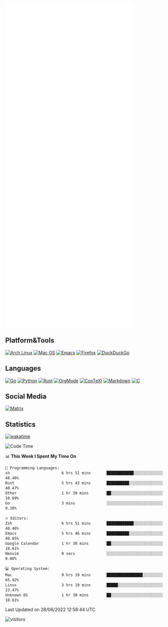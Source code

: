 ![Metrics](https://github.com/SteamedFish/SteamedFish/blob/master/github-metrics.svg)

## Platform&Tools

[![Arch Linux](https://img.shields.io/badge/ArchLinux-1793D1?logo=arch-linux&logoColor=fff&style=flat-square)](https://archlinux.org/)
[![Mac OS](https://img.shields.io/badge/MacOS-000000?style=flat-square&logo=macos&logoColor=F0F0F0)](https://www.apple.com/macos/)
[![Emacs](https://img.shields.io/badge/Emacs-%237F5AB6.svg?&style=flat-square&logo=gnu-emacs&logoColor=white)](https://www.gnu.org/software/emacs/)
[![Firefox](https://img.shields.io/badge/Firefox-FF7139?style=flat-square&logo=Firefox-Browser&logoColor=white)](https://firefox.com/)
[![DuckDuckGo](https://img.shields.io/badge/DuckDuckGo-DE5833?style=flat-square&logo=DuckDuckGo&logoColor=white)](https://duckduckgo.com/)

## Languages

[![Go](https://img.shields.io/badge/Golang-%2300ADD8.svg?style=flat-square&logo=go&logoColor=white)](https://golang.org/)
[![Python](https://img.shields.io/badge/Python-3670A0?style=flat-square&logo=python&logoColor=ffdd54)](https://www.python.org/)
[![Rust](https://img.shields.io/badge/Rust-%23000000.svg?style=flat-square&logo=rust&logoColor=white)](https://www.rust-lang.org/)
[![OrgMode](https://img.shields.io/badge/OrgMode-%23000000.svg?style=flat-square&logo=org&logoColor=white)](https://orgmode.org/)
[![ConTeXt](https://img.shields.io/badge/ConTeXt-%23008080.svg?style=flat-square&logo=latex&logoColor=white)](https://contextgarden.net/)
[![Markdown](https://img.shields.io/badge/MarkDown-%23000000.svg?style=flat-square&logo=markdown&logoColor=white)](https://daringfireball.net/projects/markdown/)
[![C](https://img.shields.io/badge/C-%2300599C.svg?style=flat-square&logo=c&logoColor=white)](https://www.iso.org/standard/74528.html)

## Social Media

[![Matrix](https://img.shields.io/badge/SteamedFish-2CA5E0?style=social&logo=matrix&logoColor=black)](https://matrix.to/#/@i:steamedfish.org)

## Statistics
[![wakatime](https://wakatime.com/badge/user/168280d6-fcf2-4b4f-ad3a-dc4612f35b38.svg)](https://wakatime.com/@168280d6-fcf2-4b4f-ad3a-dc4612f35b38)

<!--START_SECTION:waka-->
![Code Time](http://img.shields.io/badge/Code%20Time-1%2C893%20hrs%2035%20mins-blue)

📊 **This Week I Spent My Time On** 

```text
💬 Programming Languages: 
sh                       6 hrs 51 mins       ████████████░░░░░░░░░░░░░   48.46% 
Rust                     5 hrs 43 mins       ██████████░░░░░░░░░░░░░░░   40.47% 
Other                    1 hr 30 mins        ██░░░░░░░░░░░░░░░░░░░░░░░   10.69% 
Go                       3 mins              ░░░░░░░░░░░░░░░░░░░░░░░░░   0.38%

🔥 Editors: 
Zsh                      6 hrs 51 mins       ████████████░░░░░░░░░░░░░   48.46% 
Emacs                    5 hrs 46 mins       ██████████░░░░░░░░░░░░░░░   40.85% 
Google Calendar          1 hr 30 mins        ██░░░░░░░░░░░░░░░░░░░░░░░   10.61% 
Neovim                   0 secs              ░░░░░░░░░░░░░░░░░░░░░░░░░   0.08%

💻 Operating System: 
Mac                      9 hrs 19 mins       ████████████████░░░░░░░░░   65.92% 
Linux                    3 hrs 19 mins       █████░░░░░░░░░░░░░░░░░░░░   23.47% 
Unknown OS               1 hr 30 mins        ██░░░░░░░░░░░░░░░░░░░░░░░   10.61%

```


 Last Updated on 28/06/2022 12:58:44 UTC
<!--END_SECTION:waka-->

![visitors](https://visitor-badge.laobi.icu/badge?page_id=SteamedFish.SteamedFish)
